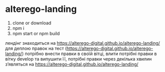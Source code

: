 # alterego-landing

1) clone or download
2) npm i
3) npm start or npm build

лендінг знаходиться на https://alterego-digital.github.io/alterego-landing/
для деплою правок на тест (https://alterego-digital.github.io/alterego-landing/) потрібно внести правки в своїй вітці, влити потрібні правки в вітку develop та випушити її, потрібні правки через декілька хвилин зʼявляться на https://alterego-digital.github.io/alterego-landing/
